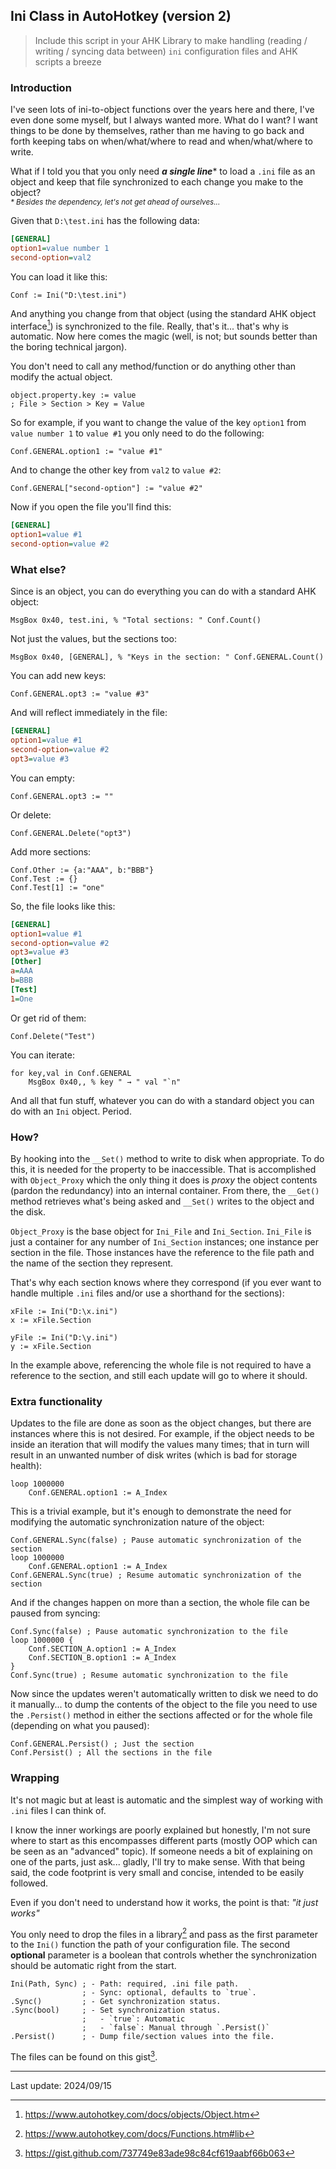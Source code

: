 ## Ini Class in AutoHotkey (version 2)

>Include this script in your AHK Library to make handling (reading / writing / syncing data between) `ini` configuration files and AHK scripts a breeze

### Introduction

I've seen lots of ini-to-object functions over the years here and there, I've even done some myself, but I always wanted more. What do I want? I want things to be done by themselves, rather than me having to go back and forth keeping tabs on when/what/where to read and when/what/where to write.


What if I told you that you only need ***a single line***\* to load a `.ini` file as an object and keep that file synchronized to each change you make to the object?
<br/><sup><em>* Besides the dependency, let's not get ahead of ourselves...</em></sup><br/>

Given that `D:\test.ini` has the following data:

```ini
[GENERAL]
option1=value number 1
second-option=val2
```

You can load it like this:

```autohotkey
Conf := Ini("D:\test.ini")
```
And anything you change from that object (using the standard AHK object interface[^1]) is synchronized to the file. Really, that's it... that's why is automatic. Now here comes the magic (well, is not; but sounds better than the boring technical jargon).

You don't need to call any method/function or do anything other than modify the actual object.
```autohotkey
object.property.key := value
; File > Section > Key = Value
```
So for example, if you want to change the value of the key `option1` from `value number 1` to `value #1` you only need to do the following:
```autohotkey
Conf.GENERAL.option1 := "value #1"
```
And to change the other key from `val2` to `value #2`:
```autohotkey
Conf.GENERAL["second-option"] := "value #2"
```
Now if you open the file you'll find this:
```ini
[GENERAL]
option1=value #1
second-option=value #2
```
### What else?

Since is an object, you can do everything you can do with a standard AHK object:
```autohotkey
MsgBox 0x40, test.ini, % "Total sections: " Conf.Count()
```
Not just the values, but the sections too:
```autohotkey
MsgBox 0x40, [GENERAL], % "Keys in the section: " Conf.GENERAL.Count()
```
You can add new keys:
```autohotkey
Conf.GENERAL.opt3 := "value #3"
```
And will reflect immediately in the file:
```ini
[GENERAL]
option1=value #1
second-option=value #2
opt3=value #3
```
You can empty:
```autohotkey
Conf.GENERAL.opt3 := ""
```
Or delete:
```autohotkey
Conf.GENERAL.Delete("opt3")
```
Add more sections:
```autohotkey
Conf.Other := {a:"AAA", b:"BBB"}
Conf.Test := {}
Conf.Test[1] := "one"
```
So, the file looks like this:
```ini
[GENERAL]
option1=value #1
second-option=value #2
opt3=value #3
[Other]
a=AAA
b=BBB
[Test]
1=One
```
Or get rid of them:
```autohotkey
Conf.Delete("Test")
```
You can iterate:
```autohotkey
for key,val in Conf.GENERAL
    MsgBox 0x40,, % key " → " val "`n"
```
And all that fun stuff, whatever you can do with a standard object you can do with an `Ini` object. Period.

### How?

By hooking into the `__Set()` method to write to disk when appropriate. To do this, it is needed for the property to be inaccessible. That is accomplished with `Object_Proxy` which the only thing it does is *proxy* the object contents (pardon the redundancy) into an internal container. From there, the `__Get()` method retrieves what's being asked and `__Set()` writes to the object and the disk.

`Object_Proxy` is the base object for `Ini_File` and `Ini_Section`. `Ini_File` is just a container for any number of `Ini_Section` instances; one instance per section in the file. Those instances have the reference to the file path and the name of the section they represent.

That's why each section knows where they correspond (if you ever want to handle multiple `.ini` files and/or use a shorthand for the sections):
```autohotkey
xFile := Ini("D:\x.ini")
x := xFile.Section

yFile := Ini("D:\y.ini")
y := xFile.Section
```
In the example above, referencing the whole file is not required to have a reference to the section, and still each update will go to where it should.

### Extra functionality

Updates to the file are done as soon as the object changes, but there are instances where this is not desired. For example, if the object needs to be inside an iteration that will modify the values many times; that in turn will result in an unwanted number of disk writes (which is bad for storage health):
```autohotkey
loop 1000000
    Conf.GENERAL.option1 := A_Index
```
This is a trivial example, but it's enough to demonstrate the need for modifying the automatic synchronization nature of the object:
```autohotkey
Conf.GENERAL.Sync(false) ; Pause automatic synchronization of the section
loop 1000000
    Conf.GENERAL.option1 := A_Index
Conf.GENERAL.Sync(true) ; Resume automatic synchronization of the section
```
And if the changes happen on more than a section, the whole file can be paused from syncing:
```autohotkey
Conf.Sync(false) ; Pause automatic synchronization to the file
loop 1000000 {
    Conf.SECTION_A.option1 := A_Index
    Conf.SECTION_B.option1 := A_Index
}
Conf.Sync(true) ; Resume automatic synchronization to the file
```
Now since the updates weren't automatically written to disk we need to do it manually... to dump the contents of the object to the file you need to use the `.Persist()` method in either the sections affected or for the whole file (depending on what you paused):
```autohotkey
Conf.GENERAL.Persist() ; Just the section
Conf.Persist() ; All the sections in the file
```
### Wrapping

It's not magic but at least is automatic and the simplest way of working with `.ini` files I can think of.

I know the inner workings are poorly explained but honestly, I'm not sure where to start as this encompasses different parts (mostly OOP which can be seen as an "advanced" topic). If someone needs a bit of explaining on one of the parts, just ask... gladly, I'll try to make sense. With that being said, the code footprint is very small and concise, intended to be easily followed.

Even if you don't need to understand how it works, the point is that: *"it just works"* 

You only need to drop the files in a library[^2] and pass as the first parameter to the `Ini()` function the path of your configuration file. The second **optional** parameter is a boolean that controls whether the synchronization should be automatic right from the start.
```autohotkey
Ini(Path, Sync) ; - Path: required, .ini file path.
                ; - Sync: optional, defaults to `true`.
.Sync()         ; - Get synchronization status.
.Sync(bool)     ; - Set synchronization status.
                ;   - `true`: Automatic
                ;   - `false`: Manual through `.Persist()`
.Persist()      ; - Dump file/section values into the file.
```
The files can be found on this gist[^3].

---

Last update: 2024/09/15

[^1]: https://www.autohotkey.com/docs/objects/Object.htm
[^2]: https://www.autohotkey.com/docs/Functions.htm#lib
[^3]: https://gist.github.com/737749e83ade98c84cf619aabf66b063